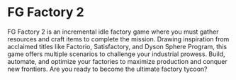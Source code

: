 # FG Factory 2
FG Factory 2 is an incremental idle factory game where you must gather resources and craft items to complete the mission. Drawing inspiration from acclaimed titles like Factorio, Satisfactory, and Dyson Sphere Program, this game offers multiple scenarios to challenge your industrial prowess. Build, automate, and optimize your factories to maximize production and conquer new frontiers. Are you ready to become the ultimate factory tycoon?
